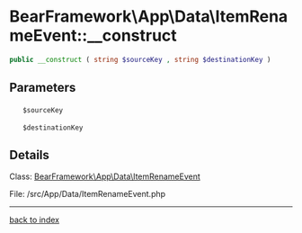 # BearFramework\App\Data\ItemRenameEvent::__construct

```php
public __construct ( string $sourceKey , string $destinationKey )
```

## Parameters

&nbsp;&nbsp;&nbsp;&nbsp;&nbsp;&nbsp;`$sourceKey`

&nbsp;&nbsp;&nbsp;&nbsp;&nbsp;&nbsp;`$destinationKey`

## Details

Class: [BearFramework\App\Data\ItemRenameEvent](bearframework.app.data.itemrenameevent.class.md)

File: /src/App/Data/ItemRenameEvent.php

---

[back to index](index.md)


